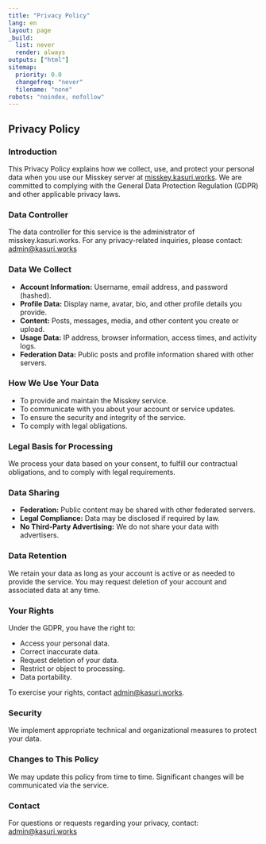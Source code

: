 ```yaml
---
title: "Privacy Policy"
lang: en
layout: page
_build:
  list: never
  render: always
outputs: ["html"]
sitemap:
  priority: 0.0
  changefreq: "never"
  filename: "none"
robots: "noindex, nofollow"
---
```


## Privacy Policy

### Introduction

This Privacy Policy explains how we collect, use, and protect your personal data when you use our Misskey server at [misskey.kasuri.works](https://misskey.kasuri.works). We are committed to complying with the General Data Protection Regulation (GDPR) and other applicable privacy laws.

### Data Controller

The data controller for this service is the administrator of misskey.kasuri.works. For any privacy-related inquiries, please contact: admin@kasuri.works

### Data We Collect

- **Account Information:** Username, email address, and password (hashed).
- **Profile Data:** Display name, avatar, bio, and other profile details you provide.
- **Content:** Posts, messages, media, and other content you create or upload.
- **Usage Data:** IP address, browser information, access times, and activity logs.
- **Federation Data:** Public posts and profile information shared with other servers.

### How We Use Your Data

- To provide and maintain the Misskey service.
- To communicate with you about your account or service updates.
- To ensure the security and integrity of the service.
- To comply with legal obligations.

### Legal Basis for Processing

We process your data based on your consent, to fulfill our contractual obligations, and to comply with legal requirements.

### Data Sharing

- **Federation:** Public content may be shared with other federated servers.
- **Legal Compliance:** Data may be disclosed if required by law.
- **No Third-Party Advertising:** We do not share your data with advertisers.

### Data Retention

We retain your data as long as your account is active or as needed to provide the service. You may request deletion of your account and associated data at any time.

### Your Rights

Under the GDPR, you have the right to:

- Access your personal data.
- Correct inaccurate data.
- Request deletion of your data.
- Restrict or object to processing.
- Data portability.

To exercise your rights, contact admin@kasuri.works.

### Security

We implement appropriate technical and organizational measures to protect your data.

### Changes to This Policy

We may update this policy from time to time. Significant changes will be communicated via the service.

### Contact

For questions or requests regarding your privacy, contact: admin@kasuri.works
